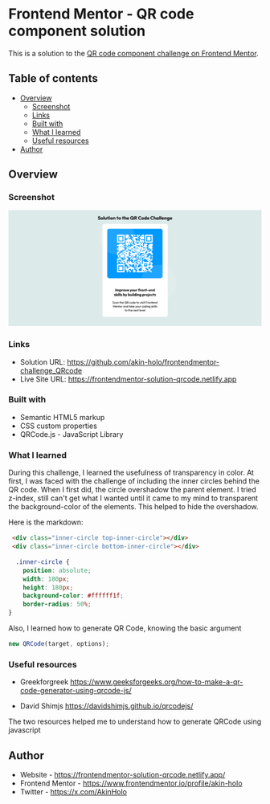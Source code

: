 # Frontend Mentor - QR code component solution

This is a solution to the [QR code component challenge on Frontend Mentor](https://www.frontendmentor.io/challenges/qr-code-component-iux_sIO_H).

## Table of contents

- [Overview](#overview)
  - [Screenshot](#screenshot)
  - [Links](#links)
  - [Built with](#built-with)
  - [What I learned](#what-i-learned)
  - [Useful resources](#useful-resources)
- [Author](#author)



## Overview

### Screenshot

![](./assets/Screenshot_Akin%20Holo%20Solution_QR%20Code%20Component.png)



### Links

- Solution URL: https://github.com/akin-holo/frontendmentor-challenge_QRcode
- Live Site URL: https://frontendmentor-solution-qrcode.netlify.app


### Built with

- Semantic HTML5 markup
- CSS custom properties
- QRCode.js - JavaScript Library



### What I learned

During this challenge, I learned the usefulness of transparency in color. At first, I was faced with the challenge of including the inner circles behind the QR code. When I first did, the circle overshadow the parent element. I tried z-index, still can't get what I wanted until it came to my mind to transparent the background-color of the elements. This helped to hide the overshadow. 

Here is the markdown:

```html
 <div class="inner-circle top-inner-circle"></div>
 <div class="inner-circle bottom-inner-circle"></div>
```
```css
  .inner-circle {
    position: absolute;
    width: 180px;
    height: 180px;
    background-color: #ffffff1f;
    border-radius: 50%;
}
```

Also, I learned how to generate QR Code, knowing the basic argument

```js
new QRCode(target, options);
```


### Useful resources

- Greekforgreek https://www.geeksforgeeks.org/how-to-make-a-qr-code-generator-using-qrcode-js/ 

- David Shimjs https://davidshimjs.github.io/qrcodejs/ 

The two resources helped me to understand how to generate QRCode using javascript


## Author

- Website - https://frontendmentor-solution-qrcode.netlify.app/
- Frontend Mentor - https://www.frontendmentor.io/profile/akin-holo
- Twitter - https://x.com/AkinHolo
